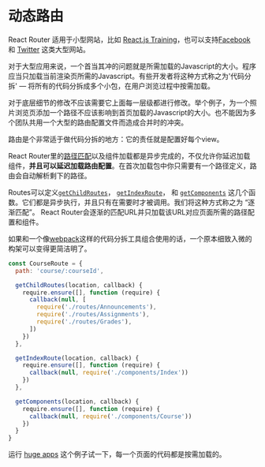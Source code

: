 # 动态路由

React Router 适用于小型网站，比如 [React.js Training](https://reactjs-training.com)，也可以支持[Facebook](https://www.facebook.com/) 和 [Twitter](https://twitter.com/) 这类大型网站。

对于大型应用来说，一个首当其冲的问题就是所需加载的Javascript的大小。程序应当只加载当前渲染页所需的Javascript。有些开发者将这种方式称之为'代码分拆' — 将所有的代码分拆成多个小包，在用户浏览过程中按需加载。

对于底层细节的修改不应该需要它上面每一层级都进行修改。举个例子，为一个照片浏览页添加一个路径不应该影响到首页加载的Javascript的大小。也不能因为多个团队共用一个大型的路由配置文件而造成合并时的冲突。

路由是个非常适于做代码分拆的地方：它的责任就是配置好每个view。

React Router里的[路径匹配](/docs/guides/basics/RouteMatching.md)以及组件加载都是异步完成的，不仅允许你延迟加载组件，**并且可以延迟加载路由配置**。在首次加载包中你只需要有一个路径定义，路由会自动解析剩下的路径。

Routes可以定义[`getChildRoutes`](/docs/API.md#getchildrouteslocation-callback)， [`getIndexRoute`](/docs/API.md#getindexroutelocation-callback)， 和 [`getComponents`](/docs/API.md#getcomponentslocation-callback) 这几个函数。它们都是异步执行，并且只有在需要时才被调用。我们将这种方式称之为 “逐渐匹配”。 React Router会逐渐的匹配URL并只加载该URL对应页面所需的路径配置和组件。

如果和一个像[webpack](http://webpack.github.io/)这样的代码分拆工具组合使用的话，一个原本细致入微的构架可以变得更简洁明了。

```js
const CourseRoute = {
  path: 'course/:courseId',

  getChildRoutes(location, callback) {
    require.ensure([], function (require) {
      callback(null, [
        require('./routes/Announcements'),
        require('./routes/Assignments'),
        require('./routes/Grades'),
      ])
    })
  },

  getIndexRoute(location, callback) {
    require.ensure([], function (require) {
      callback(null, require('./components/Index'))
    })
  },

  getComponents(location, callback) {
    require.ensure([], function (require) {
      callback(null, require('./components/Course'))
    })
  }
}
```

运行 [huge apps](https://github.com/rackt/react-router/tree/master/examples/huge-apps) 这个例子试一下，每一个页面的代码都是按需加载的。
